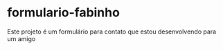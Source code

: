 # formulario-fabinho
 Este projeto é um formulário para contato que estou desenvolvendo para um amigo
